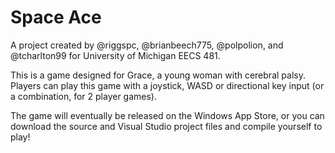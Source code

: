 Space Ace
=========

A project created by @riggspc, @brianbeech775, @polpolion, and @tcharlton99 for University of Michigan EECS 481.

This is a game designed for Grace, a young woman with cerebral palsy. Players can play this game with a joystick, WASD or directional key input (or a combination, for 2 player games). 

The game will eventually be released on the Windows App Store, or you can download the source and Visual Studio project files and compile yourself to play!

